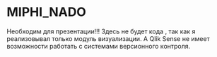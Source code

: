 # MIPHI_NADO
Необходим для презентации!!!
Здесь не будет кода , так как я реализовывал только модуль визуализации.
А Qlik Sense не имеет возможности работать с системами версионного контроля.

